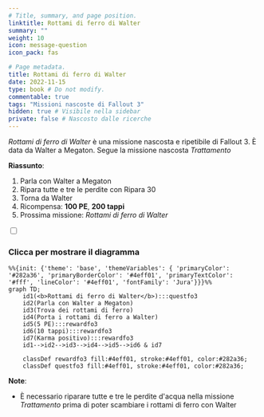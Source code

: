 ```yaml
---
# Title, summary, and page position.
linktitle: Rottami di ferro di Walter
summary: ""
weight: 10
icon: message-question
icon_pack: fas

# Page metadata.
title: Rottami di ferro di Walter
date: 2022-11-15
type: book # Do not modify.
commentable: true
tags: "Missioni nascoste di Fallout 3"
hidden: true # Visibile nella sidebar
private: false # Nascosto dalle ricerche
---
```


<div class="fo3">

*Rottami di ferro di Walter* è una missione nascosta e ripetibile di Fallout 3. È data da Walter a Megaton. Segue la missione nascosta *Trattamento*

**Riassunto**:
1. Parla con Walter a Megaton
2. Ripara tutte e tre le perdite con Ripara 30
3. Torna da Walter
4. Ricompensa: **100 PE**, **200 tappi**
5. Prossima missione: *Rottami di ferro di Walter*


<section class="chart-collapse">
<input type="checkbox" name="collapse2" id="handle2">
<h3 class="handle">
<label for="handle2">Clicca per mostrare il diagramma</label>
</h3>
<div class="content">

```mermaid
%%{init: {'theme': 'base', 'themeVariables': { 'primaryColor': '#282a36', 'primaryBorderColor': '#4eff01', 'primaryTextColor': '#fff', 'lineColor': '#4eff01', 'fontFamily': 'Jura'}}}%%
graph TD;
    id1(<b>Rottami di ferro di Walter</b>):::questfo3
    id2(Parla con Walter a Megaton)
    id3(Trova dei rottami di ferro)
    id4(Porta i rottami di ferro a Walter)
    id5(5 PE):::rewardfo3
    id6(10 tappi):::rewardfo3
    id7(Karma positivo):::rewardfo3
    id1-->id2-->id3-->id4-->id5-->id6 & id7
    
    classDef rewardfo3 fill:#4eff01, stroke:#4eff01, color:#282a36;
    classDef questfo3 fill:#4eff01, stroke:#4eff01, color:#282a36;
```

</div>
</section>

**Note**:
- È necessario riparare tutte e tre le perdite d'acqua nella missione *Trattamento* prima di poter scambiare i rottami di ferro con Walter


</div>
